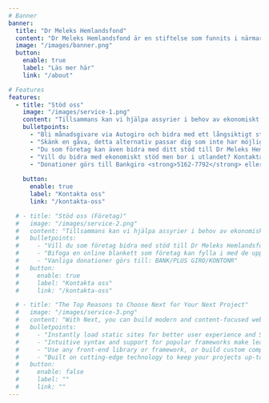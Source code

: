 ```yaml
---
# Banner
banner:
  title: "Dr Meleks Hemlandsfond"
  content: "Dr Meleks Hemlandsfond är en stiftelse som funnits i närmare 28 år. Stiftelsen skapades efter assyriern Dr Melek Kavakcioglus hastiga bortgång år 1996."
  image: "/images/banner.png"
  button:
    enable: true
    label: "Läs mer här"
    link: "/about"

# Features
features:
  - title: "Stöd oss"
    image: "/images/service-1.png"
    content: "Tillsammans kan vi hjälpa assyrier i behov av ekonomiskt stöd. Som både privatperson och företag kan du bidra på olika sätt, se alternativen nedan."
    bulletpoints:
      - "Bli månadsgivare via Autogiro och bidra med ett långsiktigt stöd"
      - "Skänk en gåva, detta alternativ passar dig som inte har möjlighet att bidra kontinuerligt genom ett långsiktigt stöd"
      - "Du som företag kan även bidra med ditt stöd till Dr Meleks Hemlandsfond"
      - "Vill du bidra med ekonomiskt stöd men bor i utlandet? Kontakta din bank för att ta reda på vilket sätt du kan stötta oss"
      - "Donationer görs till Bankgiro <strong>5162-7792</strong> eller Swish <strong>123 249 59 84</strong>"
    
    button:
      enable: true
      label: "Kontakta oss"
      link: "/kontakta-oss"

  # - title: "Stöd oss (Företag)"
  #   image: "/images/service-2.png"
  #   content: "Tillsammans kan vi hjälpa assyrier i behov av ekonomiskt stöd. Som företag kan du bidra på olika sätt, se alternativen nedan."
  #   bulletpoints:
  #     - "Vill du som företag bidra med stöd till Dr Meleks Hemlandsfond?"
  #     - "Bifoga en online blankett som företag kan fylla i med de uppgifter som krävs för att vi ska kunna ta kontakt med dem."
  #     - "Vanliga donationer görs till: BANK/PLUS GIRO/KONTONR"
  #   button:
  #     enable: true
  #     label: "Kontakta oss"
  #     link: "/kontakta-oss"

  # - title: "The Top Reasons to Choose Next for Your Next Project"
  #   image: "/images/service-3.png"
  #   content: "With Next, you can build modern and content-focused websites without sacrificing performance or ease of use."
  #   bulletpoints:
  #     - "Instantly load static sites for better user experience and SEO."
  #     - "Intuitive syntax and support for popular frameworks make learning and using Next a breeze."
  #     - "Use any front-end library or framework, or build custom components, for any project size."
  #     - "Built on cutting-edge technology to keep your projects up-to-date with the latest web standards."
  #   button:
  #     enable: false
  #     label: ""
  #     link: ""
---
```

